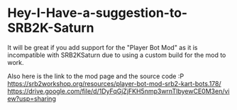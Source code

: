# Hey-I-Have-a-suggestion-to-SRB2K-Saturn
It will be great if you add support for the "Player Bot Mod" as it is incompatible with SRB2KSaturn due to using a custom build for the mod to work.

Also here is the link to the mod page and the source code :P
https://srb2workshop.org/resources/player-bot-mod-srb2-kart-bots.178/
https://drive.google.com/file/d/1DyFqGjZjFKH5nmp3wrnTIbyewCE0M3en/view?usp=sharing
